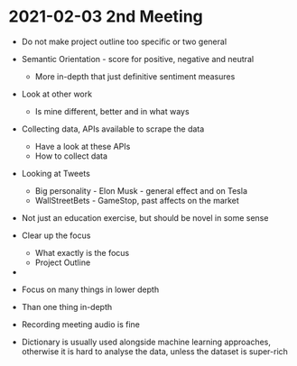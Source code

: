 # 2021-02-03 2nd Meeting

- Do not make project outline too specific or two general
- Semantic Orientation - score for positive, negative and neutral
    - More in-depth that just definitive sentiment measures

- Look at other work
    - Is mine different, better and in what ways

- Collecting data, APIs available to scrape the data
    - Have a look at these APIs
    - How to collect data

- Looking at Tweets
    - Big personality - Elon Musk - general effect and on Tesla
    - WallStreetBets - GameStop, past affects on the market

- Not just an education exercise, but should be novel in some sense

- Clear up the focus
    - What exactly is the focus
    - Project Outline
- 

- Focus on many things in lower depth
- Than one thing in-depth

- Recording meeting audio is fine

- Dictionary is usually used alongside machine learning approaches, otherwise it is hard to analyse the data, unless the dataset is super-rich